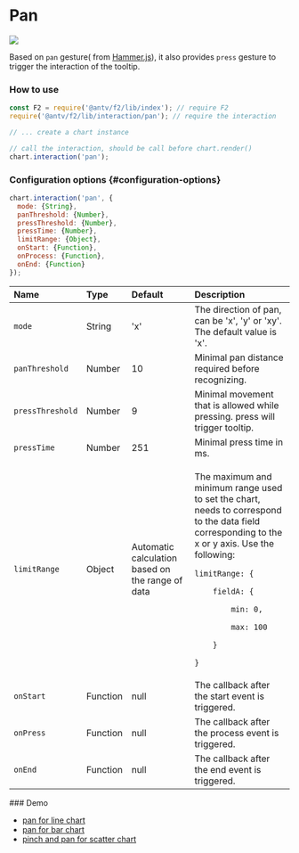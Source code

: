 # Pan

![](../../../.gitbook/assets/ezgif.com-video-to-gif.gif)

Based on `pan`  gesture\( from [Hammer.js](http://hammerjs.github.io/recognizer-pan/)\), it also provides `press`  gesture to trigger the interaction of the tooltip.

### How to use

```javascript
const F2 = require('@antv/f2/lib/index'); // require F2
require('@antv/f2/lib/interaction/pan'); // require the interaction

// ... create a chart instance

// call the interaction, should be call before chart.render()
chart.interaction('pan');
```

### Configuration options {#configuration-options}

```javascript
chart.interaction('pan', {
  mode: {String}, 
  panThreshold: {Number}, 
  pressThreshold: {Number},
  pressTime: {Number},
  limitRange: {Object},
  onStart: {Function},
  onProcess: {Function},
  onEnd: {Function}
});
```

<table>
  <thead>
    <tr>
      <th style="text-align:left">Name</th>
      <th style="text-align:left">Type</th>
      <th style="text-align:left">Default</th>
      <th style="text-align:left">Description</th>
    </tr>
  </thead>
  <tbody>
    <tr>
      <td style="text-align:left"><code>mode</code>
      </td>
      <td style="text-align:left">String</td>
      <td style="text-align:left">'x'</td>
      <td style="text-align:left">The direction of pan, can be 'x', 'y' or 'xy'. The default value is 'x'.</td>
    </tr>
    <tr>
      <td style="text-align:left"><code>panThreshold</code>
      </td>
      <td style="text-align:left">Number</td>
      <td style="text-align:left">10</td>
      <td style="text-align:left">Minimal pan distance required before recognizing.</td>
    </tr>
    <tr>
      <td style="text-align:left"><code>pressThreshold</code>
      </td>
      <td style="text-align:left">Number</td>
      <td style="text-align:left">9</td>
      <td style="text-align:left">Minimal movement that is allowed while pressing. press will trigger tooltip.</td>
    </tr>
    <tr>
      <td style="text-align:left"><code>pressTime</code>
      </td>
      <td style="text-align:left">Number</td>
      <td style="text-align:left">251</td>
      <td style="text-align:left">Minimal press time in ms.</td>
    </tr>
    <tr>
      <td style="text-align:left"><code>limitRange</code>
      </td>
      <td style="text-align:left">Object</td>
      <td style="text-align:left">Automatic calculation based on the range of data</td>
      <td style="text-align:left">
        <p>The maximum and minimum range used to set the chart, needs to correspond
          to the data field corresponding to the x or y axis. Use the following:</p>
        <p><code>limitRange: { </code>
        </p>
        <p><code>    fieldA: { </code>
        </p>
        <p><code>        min: 0, </code>
        </p>
        <p><code>        max: 100 </code>
        </p>
        <p><code>    } </code>
        </p>
        <p><code>}  </code>
        </p>
      </td>
    </tr>
    <tr>
      <td style="text-align:left"><code>onStart</code>
      </td>
      <td style="text-align:left">Function</td>
      <td style="text-align:left">null</td>
      <td style="text-align:left">The callback after the start event is triggered.</td>
    </tr>
    <tr>
      <td style="text-align:left"><code>onPress</code>
      </td>
      <td style="text-align:left">Function</td>
      <td style="text-align:left">null</td>
      <td style="text-align:left">The callback after the process event is triggered.</td>
    </tr>
    <tr>
      <td style="text-align:left"><code>onEnd</code>
      </td>
      <td style="text-align:left">Function</td>
      <td style="text-align:left">null</td>
      <td style="text-align:left">The callback after the end event is triggered.</td>
    </tr>
  </tbody>
</table>### Demo

* [pan for line chart](https://antv.alipay.com/zh-cn/f2/3.x/demo/interaction/pan-for-line-chart.html)
* [pan for bar chart](https://antv.alipay.com/zh-cn/f2/3.x/demo/interaction/pan-for-bar-chart.html)
* [pinch and pan for scatter chart](https://antv.alipay.com/zh-cn/f2/3.x/demo/interaction/pinch-and-pan-for-scatter-chart.html)



